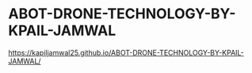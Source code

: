 # ABOT-DRONE-TECHNOLOGY-BY-KPAIL-JAMWAL
https://kapiljamwal25.github.io/ABOT-DRONE-TECHNOLOGY-BY-KPAIL-JAMWAL/
